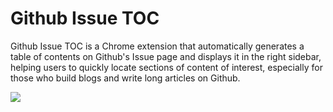 # Github Issue TOC

Github Issue TOC is a Chrome extension that automatically generates a table of contents on Github's Issue page and displays it in the right sidebar, helping users to quickly locate sections of content of interest, especially for those who build blogs and write long articles on Github.

![](./screenshots/1.gif)
